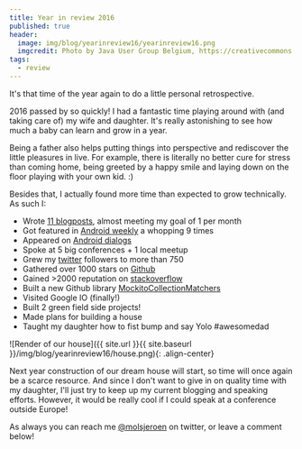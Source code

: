 ```yaml
---
title: Year in review 2016
published: true
header:
  image: img/blog/yearinreview16/yearinreview16.png
  imgcredit: Photo by Java User Group Belgium, https://creativecommons.org/licenses/by-nc-sa/2.0/, cropped
tags:
  - review
---
```

It's that time of the year again to do a little personal retrospective.

2016 passed by so quickly! I had a fantastic time playing around with (and taking care of) my wife and daughter. It's really astonishing to see how much a baby can learn and grow in a year.

Being a father also helps putting things into perspective and rediscover the little pleasures in live. For example, there is literally no better cure for stress than coming home, being greeted by a happy smile and laying down on the floor playing with your own kid. :)

Besides that, I actually found more time than expected to grow technically. As such I:

- Wrote [11 blogposts](http://jeroenmols.com/blog/), almost meeting my goal of 1 per month
- Got featured in [Android weekly](http://androidweekly.net/search?keyword=jeroen+mols&commit=Search) a whopping 9 times
- Appeared on [Android dialogs](https://www.youtube.com/watch?v=TxFaWXkBo2E)
- Spoke at 5 big conferences + 1 local meetup
- Grew my [twitter](https://twitter.com/molsjeroen) followers to more than 750
- Gathered over 1000 stars on [Github](http://github-awards.com/users/search?login=jeroenmols)
- Gained >2000 reputation on [stackoverflow](https://stackoverflow.com/users/2771851/jmols)
- Built a new Github library [MockitoCollectionMatchers](https://github.com/JeroenMols/MockitoCollectionMatchers)
- Visited Google IO (finally!)
- Built 2 green field side projects!
- Made plans for building a house
- Taught my daughter how to fist bump and say Yolo #awesomedad

![Render of our house]({{ site.url }}{{ site.baseurl }}/img/blog/yearinreview16/house.png){: .align-center}

Next year construction of our dream house will start, so time will once again be a scarce resource. And since I don't want to give in on quality time with my daughter, I'll just try to keep up my current blogging and speaking efforts. However, it would be really cool if I could speak at a conference outside Europe!

As always you can reach me [@molsjeroen](https://twitter.com/molsjeroen) on twitter, or leave a comment below!
